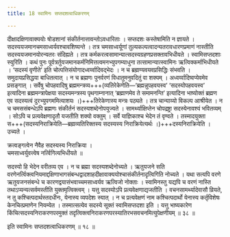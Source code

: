 ```yaml
---
title: 18 स्वामिनः सप्तदशत्वाधिकरणम्

---
```


दीक्षादक्षिणावाक्ययोः षोडशानां संकीर्तनात्तावन्तोऽवधारिताः । सप्तदशः कस्तेषामिति न ज्ञायते । सदस्ययजमानचमसाध्वर्यवश्चावशिष्यन्ते । तत्र चमसाध्वर्यूणां तुल्यकल्पत्वादन्यतरावधारणप्रमाणं नास्तीति सदस्ययजमानयोरन्यतरः संदिह्यते । तत्र कर्मकरत्वसामान्यात्सदस्यग्रहणप्रसक्तावभिधीयते । स्वामिसप्तदशाः स्युरिति । कथं पुनः पूर्वत्रर्तुयजमानकर्मनिमित्तत्वमनभ्युपगम्याधुना तत्सामान्यात्स्वामिनः ऋत्विक्कर्माभिधीयते । ‘सदस्यं वृणीते’ इति चोत्पत्तिसंयोगादध्वर्य्वादिवद्भेदः । न च ब्रह्मण्यवयवप्रसिद्धिः संभवति । समुदायप्रसिद्धया बाधितत्वात् । न च ब्रह्मणः पुनर्वरणं विधातुमनुवदितुं वा शक्यम् । अध्वर्य्वादिष्वप्येवमेव प्रसङ्गात् । सर्वेषु चोपहवादिषु ब्रह्ममन्त्रव्य+++(व्यतिरेकेणेति—‘ब्रह्मन्नुपहवयस्व’ ‘सदस्योपहवयस्व’ इत्यादिना ब्रह्ममन्त्रापेक्षया सदस्यमन्त्रस्य पृथगाम्नानात् ‘ब्रह्माणमेव ते समामनन्ति’ इत्यादिना भाष्योक्तं ब्रह्मण एव सदस्यत्वं दुरभ्युपगममित्याशयः ।)+++तिरेकेणास्य मन्त्रः पठ्यते । तत्र चान्याय्यो विकल्प आश्रीयेत । न च चमससंबन्धेऽपि ब्रह्मणः संकीर्तनं सदस्यशब्देनोपयुज्यते । सामर्थ्याक्षिप्तेन चोपद्रष्ट्रा सदस्येनावश्यं भवितव्यम् । सोऽपि च प्रत्यवेक्षणादृतौ यजतीति शक्यो वक्तुम् । सर्वे याज्ञिकाश्च भेदेन तं वृण्वते । तस्मादयुक्ता स+++(सदस्यनिराक्रियेति—ब्रह्मव्यतिरिक्तस्य सदस्यस्य निराक्रियेत्यर्थः ।)+++दस्यनिराक्रियेति । उच्यते ।

क्रत्वङ्गत्वेन नैवैह सदस्यस्य निराक्रिया ।  
चमसाध्वर्युवत्त्वेष नर्त्विगित्यभिधीयते ॥  


सदस्यो हि भेदेन वरीतव्य एव । न च ब्रह्मा सदस्यशब्देनोच्यते । ऋतुयजने सति वरणेनर्त्विक्त्वनियमाद्दक्षिणाभागसंबन्धद्वादशाहदीक्षावाक्ययोश्चासंकीर्तनादृत्विगिति नोच्यते । यथा सत्यपि वरणे ऋतुयजनसंबन्धे च कारणद्वयासंभवाच्चमसाध्वर्यव ऋत्विजो नोक्ताः । स्वामिनस्तु यद्यपि च वरणं नास्ति तथाऽप्यन्यत्सर्वमस्तीति युक्तमृत्विक्त्वम् । यत्तु सदस्योऽपि प्रत्यवेक्षणाद्यजतीति । वचनसामर्थ्यादेवासौ व्रियते, न तु कश्चित्पदार्थस्तदधीनः, येनास्य व्यपदेशः स्यात् । न च प्रत्यवेक्षणं नाम कश्चित्पदार्थो येनास्य कर्तृविशेषः केनचित्प्रमाणेन नियम्येत । तस्मात्सत्येव सदस्ये सूक्तं स्वामिसप्तदशा इति । यत्तु भाष्यकारेण किंचित्सदस्यनिराकरणपरमुक्तं तदृत्विक्त्वनिराकरणपरस्यातिरभसवचनमित्युपेक्षणीयम् ॥ ३८ ॥

इति स्वामिनः सप्तदशत्वाधिकरणम् ॥ १८ ॥
